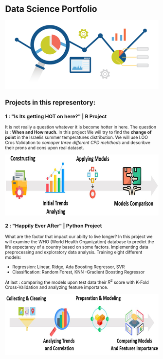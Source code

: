 # Data Science Portfolio
<p align="center"> 
<img  src="https://github.com/ItayG6454/Data-Science-Portfolio/blob/main/photos/how-to-handle-your-constant-flow-of-google-analytics-data-501894.png">
</p>

## Projects in this representory:

### 1 : "Is Its getting HOT on here?"  | R Project
It is not really a question whatever it is become hotter in here. The question is : **When and How much**.
In this project We will try to find the **change of point** in the Israelis summer temperatures distribution.
We will use  LOO Cros Validation to *comaper three different CPD mehthods* and describve their prons and cons upon real dataset.
<p align="center"> 
<img width="800" height="200" align="center" src="https://github.com/ItayG6454/Data-Science-Portfolio/blob/main/photos/procces%20heat.jpg">
</p>

### 2 : "Happily Ever After" | Python Project
What are the factor that impact our abilty to live longer?
In this project we will examine the WHO (World Health Organization) database to predict the life expectancy of a country based on some factors. 
Implementing data preprocessing and exploratory data analysis. Training eight different models:
- Regression: Linear, Ridge, Ada Boosting Regressor, SVR
- Classification: Random Forest, KNN
-Gradient Boosting Regressor

At last :  comparing the models upon test data their $R^2$ score with K-Fold Cross-Validation and analyzing feature importance. 
<p align="center"> 
<img width="800" height="200" align="center" src="https://github.com/ItayG6454/Data-Science-Portfolio/blob/main/photos/procces%20life.jpg">
</p>




